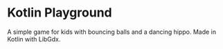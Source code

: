 # Kotlin Playground

A simple game for kids with bouncing balls and a dancing hippo. Made in Kotlin with LibGdx.
